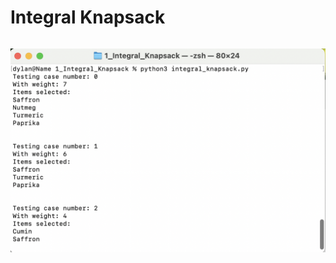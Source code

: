 # Integral Knapsack
```

```

![Example Usage](/9_Dynamic_Programming/1_Integral_Knapsack/sample_out.png?raw=true)
